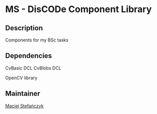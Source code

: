 MS - DisCODe Component Library
==============================

Description
-----------

Components for my BSc tasks

Dependencies
------------

CvBasic DCL
CvBlobs DCL

OpenCV library

Maintainer
----------

[Maciej Stefańczyk](https://github.com/maciek-slon)
